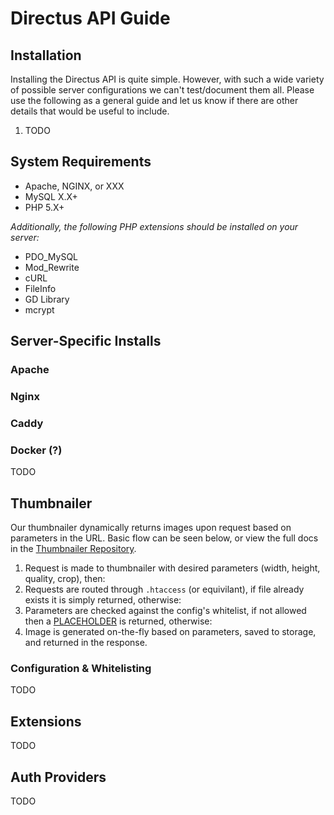 # Directus API Guide

## Installation

Installing the Directus API is quite simple. However, with such a wide variety of possible server configurations we can't test/document them all. Please use the following as a general guide and let us know if there are other details that would be useful to include.

1. TODO

## System Requirements

* Apache, NGINX, or XXX
* MySQL X.X+
* PHP 5.X+

_Additionally, the following PHP extensions should be installed on your server:_

* PDO_MySQL
* Mod_Rewrite
* cURL
* FileInfo
* GD Library
* mcrypt

## Server-Specific Installs

### Apache

### Nginx

### Caddy

### Docker (?)

TODO

## Thumbnailer

Our thumbnailer dynamically returns images upon request based on parameters in the URL. Basic flow can be seen below, or view the full docs in the [Thumbnailer Repository](https://github.com/directus/directus-thumbnailer).

1. Request is made to thumbnailer with desired parameters (width, height, quality, crop), then:
2. Requests are routed through `.htaccess` (or equivilant), if file already exists it is simply returned, otherwise:
3. Parameters are checked against the config's whitelist, if not allowed then a [PLACEHOLDER](https://github.com/directus/directus-thumbnailer/blob/standalone/img-not-found.png) is returned, otherwise:
4. Image is generated on-the-fly based on parameters, saved to storage, and returned in the response.

### Configuration & Whitelisting

TODO

## Extensions

TODO

## Auth Providers

TODO
